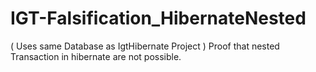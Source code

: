 # IGT-Falsification_HibernateNested

( Uses same Database as IgtHibernate Project )
Proof that nested Transaction in hibernate are not possible.
